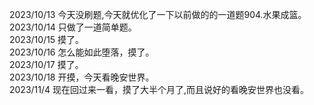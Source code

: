 2023/10/13 今天没刷题,今天就优化了一下以前做的的一道题904.水果成篮。  
2023/10/14 只做了一道简单题。  
2023/10/15 摸了。  
2023/10/16 怎么能如此堕落，摸了。  
2023/10/17 摸了。  
2023/10/18 开摸，今天看晚安世界。  
2023/11/4 现在回过来一看，摸了大半个月了,而且说好的看晚安世界也没看。  
